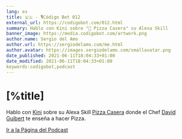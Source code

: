 ```yaml
---
lang: es
title: 🇪🇸 - 🎙Código Bot 012
external_url: https://codigobot.com/012.html
summary: Hablo con Kini sobre "🍕 Pizza Casera" su Alexa Skill
banner_image: https://media.codigobot.com/artwork.png
author.name: Sergio del Amo
author.url: https://sergiodelamo.com/me.html
author.avatar: https://images.sergiodelamo.com/smallavatar.png 
date_published: 2021-06-11T18:04:33+01:00
date_modified: 2021-06-11T18:04:33+01:00
keywords:codigobot,podcast
---
```


# [%title]

Hablo con [Kini](https://kinisoftware.com) sobre su Alexa Skill [Pizza Casera](https://alexa-skills.amazon.es/apis/custom/skills/amzn1.ask.skill.97912c7c-2622-4c3a-b2dc-cf163d961092/launch) donde el Chef [David Guibert](https://davidguibertchef.com) te enseña a hacer Pizza. 

[Ir a la Página del Podcast]([%external_url])
